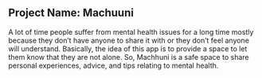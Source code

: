 ## Project Name: Machuuni
<p>A lot of time people suffer from mental health issues for a long time mostly because they don’t have anyone to share it with or they don’t feel anyone will understand. Basically, the idea of this app is to provide a space to let them know that they are not alone. So, Machhuni is a safe space to share personal experiences, advice, and tips relating to mental health. </p>
